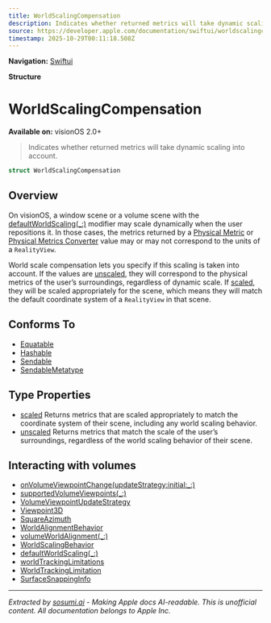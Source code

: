 ```yaml
---
title: WorldScalingCompensation
description: Indicates whether returned metrics will take dynamic scaling into account.
source: https://developer.apple.com/documentation/swiftui/worldscalingcompensation
timestamp: 2025-10-29T00:11:18.508Z
---
```


**Navigation:** [Swiftui](/documentation/swiftui)

**Structure**

# WorldScalingCompensation

**Available on:** visionOS 2.0+

> Indicates whether returned metrics will take dynamic scaling into account.

```swift
struct WorldScalingCompensation
```

## Overview

On visionOS, a window scene or a volume scene with the [defaultWorldScaling(_:)](/documentation/swiftui/scene/defaultworldscaling(_:)) modifier may scale dynamically when the user repositions it. In those cases, the metrics returned by a [Physical Metric](/documentation/swiftui/physicalmetric) or [Physical Metrics Converter](/documentation/swiftui/physicalmetricsconverter) value may or may not correspond to the units of a `RealityView`.

World scale compensation lets you specify if this scaling is taken into account. If the values are [unscaled](/documentation/swiftui/worldscalingcompensation/unscaled), they will correspond to the physical metrics of the user’s surroundings, regardless of dynamic scale. If [scaled](/documentation/swiftui/worldscalingcompensation/scaled), they will be scaled appropriately for the scene, which means they will match the default coordinate system of a `RealityView` in that scene.

## Conforms To

- [Equatable](/documentation/Swift/Equatable)
- [Hashable](/documentation/Swift/Hashable)
- [Sendable](/documentation/Swift/Sendable)
- [SendableMetatype](/documentation/Swift/SendableMetatype)

## Type Properties

- [scaled](/documentation/swiftui/worldscalingcompensation/scaled) Returns metrics that are scaled appropriately to match the coordinate system of their scene, including any world scaling behavior.
- [unscaled](/documentation/swiftui/worldscalingcompensation/unscaled) Returns metrics that match the scale of the user’s surroundings, regardless of the world scaling behavior of their scene.

## Interacting with volumes

- [onVolumeViewpointChange(updateStrategy:initial:_:)](/documentation/swiftui/view/onvolumeviewpointchange(updatestrategy:initial:_:))
- [supportedVolumeViewpoints(_:)](/documentation/swiftui/view/supportedvolumeviewpoints(_:))
- [VolumeViewpointUpdateStrategy](/documentation/swiftui/volumeviewpointupdatestrategy)
- [Viewpoint3D](/documentation/swiftui/viewpoint3d)
- [SquareAzimuth](/documentation/swiftui/squareazimuth)
- [WorldAlignmentBehavior](/documentation/swiftui/worldalignmentbehavior)
- [volumeWorldAlignment(_:)](/documentation/swiftui/scene/volumeworldalignment(_:))
- [WorldScalingBehavior](/documentation/swiftui/worldscalingbehavior)
- [defaultWorldScaling(_:)](/documentation/swiftui/scene/defaultworldscaling(_:))
- [worldTrackingLimitations](/documentation/swiftui/environmentvalues/worldtrackinglimitations)
- [WorldTrackingLimitation](/documentation/swiftui/worldtrackinglimitation)
- [SurfaceSnappingInfo](/documentation/swiftui/surfacesnappinginfo)

---

*Extracted by [sosumi.ai](https://sosumi.ai) - Making Apple docs AI-readable.*
*This is unofficial content. All documentation belongs to Apple Inc.*

